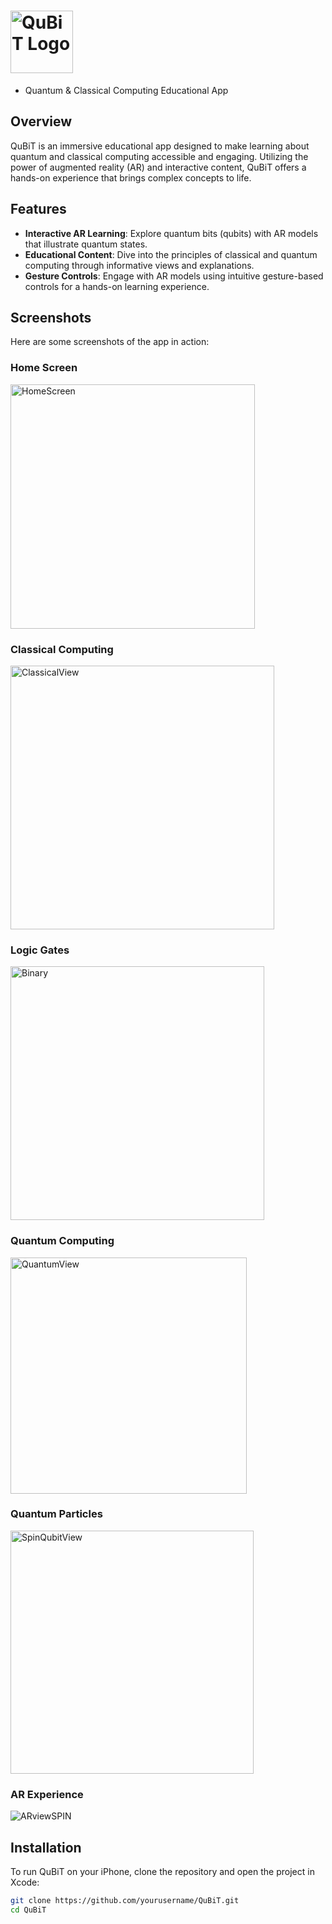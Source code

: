 # <img src="https://github.com/ryouol/QuBiT/assets/125412884/4961451a-d91c-40b3-ba6f-10c873fe1063" width="100" alt="QuBiT Logo">
 - Quantum & Classical Computing Educational App

## Overview
QuBiT is an immersive educational app designed to make learning about quantum and classical computing accessible and engaging. Utilizing the power of augmented reality (AR) and interactive content, QuBiT offers a hands-on experience that brings complex concepts to life.



## Features
- **Interactive AR Learning**: Explore quantum bits (qubits) with AR models that illustrate quantum states.
- **Educational Content**: Dive into the principles of classical and quantum computing through informative views and explanations.
- **Gesture Controls**: Engage with AR models using intuitive gesture-based controls for a hands-on learning experience.

## Screenshots
Here are some screenshots of the app in action:

### Home Screen
<img src="https://github.com/ryouol/QuBiT/assets/125412884/99d246f3-4ac1-41aa-8767-40adf1e838f1" width="391" alt="HomeScreen">

### Classical Computing
<img src="https://github.com/ryouol/QuBiT/assets/125412884/13216f6a-3edf-4979-a32a-ec7ce3c38902" width="422" alt="ClassicalView">

### Logic Gates
<img src="https://github.com/ryouol/QuBiT/assets/125412884/7a37e950-e53e-4c53-b53c-b58d1aeb1735" width="406" alt="Binary">

### Quantum Computing
<img src="https://github.com/ryouol/QuBiT/assets/125412884/1dc98256-4424-4359-a83f-0cb9ef79c0c8" width="378" alt="QuantumView">

### Quantum Particles
<img src="https://github.com/ryouol/QuBiT/assets/125412884/bc07adfd-f8c1-447d-808d-d7116e25e9c6" width="389" alt="SpinQubitView">

### AR Experience
![ARviewSPIN](https://github.com/ryouol/QuBiT/assets/125412884/385f0f35-6ddb-4062-83c0-15ce938b0b52)

## Installation
To run QuBiT on your iPhone, clone the repository and open the project in Xcode:
```bash
git clone https://github.com/yourusername/QuBiT.git
cd QuBiT
